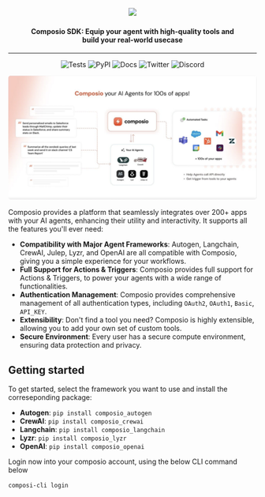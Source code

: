 
<p align="center">
  <img src="https://mintlify.s3-us-west-1.amazonaws.com/composio-27/logo/dark.svg" width="200"/>
  <h4 align="center">Composio SDK: Equip your agent with high-quality tools and <br/>build your real-world usecase</h4>
  <hr/>
  <p align="center">
    <img alt="Tests" src="https://github.com/SamparkAI/composio_sdk/actions/workflows/common.yml/badge.svg">
  <img alt="PyPI" src="https://img.shields.io/pypi/v/composio_core?label=Latest">
    <img alt="Docs" src="https://img.shields.io/badge/Docs-Live-blue">
    <img alt="Twitter" src="https://img.shields.io/twitter/url?url=https%3A%2F%2Ftwitter.com%2Fcomposiohq&label=Follow us">
    <img alt="Discord" src="https://img.shields.io/discord/1170785031560646836?label=Discord">
    </p>
</p>


<img alt="Illustraion" src="./illustration.png" style="border-radius: 5px"/>

Composio provides a platform that seamlessly integrates over 200+ apps with your AI agents, enhancing their utility and interactivity. It supports all the features you'll ever need:

- **Compatibility with Major Agent Frameworks**: Autogen, Langchain, CrewAI, Julep, Lyzr, and OpenAI are all compatible with Composio, giving you a simple experience for your workflows.
- **Full Support for Actions & Triggers**: Composio provides full support for Actions & Triggers, to power your agents with a wide range of functionalities.
- **Authentication Management**: Composio provides comprehensive management of all authentication types, including `OAuth2`, `OAuth1`, `Basic`, `API_KEY`.
- **Extensibility**: Don't find a tool you need? Composio is highly extensible, allowing you to add your own set of custom tools.
- **Secure Environment**: Every user has a secure compute environment, ensuring data protection and privacy.

## Getting started
 To get started, select the framework you want to use and install the correseponding package:
- **Autogen**: `pip install composio_autogen`
- **CrewAI**: `pip install composio_crewai`
- **Langchain**: `pip install composio_langchain`
- **Lyzr**: `pip install composio_lyzr`
- **OpenAI**: `pip install composio_openai`

Login now into your composio account, using the  below CLI command below
```shell 
composi-cli login
```

